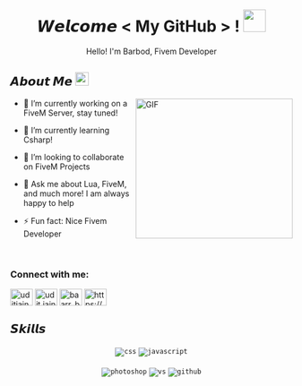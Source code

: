 <!--- Header --->   
<h1 align="center">
  𝙒𝙚𝙡𝙘𝙤𝙢𝙚 &lt; My GitHub &gt; !
  <a target="_blank">
    <img src="https://github.com/JayantGoel001/JayantGoel001/blob/master/GIF/Handshake.gif" width="40px" />
  </a>
</h1>
      
<p align='center'>Hello! I'm Barbod, Fivem Developer</p>


<!--- About You --->   
<h2> 𝘼𝙗𝙤𝙪𝙩 𝙈𝙚 <img src="https://github.com/JayantGoel001/JayantGoel001/blob/master/GIF/Earth.gif" width="24px" style="max-width:100%;"></h2>

<a target="_blank">
   <img align="right" height="250" width= "280px" alt="GIF" src="https://cdn.discordapp.com/attachments/909263335193727006/995820049619222538/istockphoto-923733420-612x612-removebg-preview.png" />
</a>

- 🔭 I’m currently working on a FiveM Server, stay tuned!
  
- 🌱 I’m currently learning Csharp!
  
- 👯 I’m looking to collaborate on FiveM Projects
  
- 💬 Ask me about Lua, FiveM, and much more! I am always happy to help
  
- ⚡ Fun fact: Nice Fivem Developer

<br/>

<h3 align="left">Connect with me:</h3>
<p align="left">
<a href="https://twitter.com/uditjain_100" target="blank"><img align="center" src="https://cdn.jsdelivr.net/npm/simple-icons@3.0.1/icons/twitter.svg" alt="uditjain_100" height="30" width="40" /></a>
<a href="https://fb.com/udit.jain.7796" target="blank"><img align="center" src="https://cdn.jsdelivr.net/npm/simple-icons@3.0.1/icons/facebook.svg" alt="udit.jain.7796" height="30" width="40" /></a>
<a href="https://instagram.com/baarr_bood" target="blank"><img align="center" src="https://cdn.jsdelivr.net/npm/simple-icons@3.0.1/icons/instagram.svg" alt="baarr_bood" height="30" width="40" /></a>
<a href="https://discord.gg/https://discord.gg/C4SsYFS5" target="blank"><img align="center" src="https://cdn.jsdelivr.net/npm/simple-icons@3.0.1/icons/discord.svg" alt="https://discord.gg/KUgBxwFufS" height="30" width="40" /></a>

</p>
 <!--- Skills --->        
<h2> 𝙎𝙠𝙞𝙡𝙡𝙨 </h2>
<div align="center">
<code><img src="https://img.shields.io/badge/css-1572B6.svg?style=for-the-badge&logo=css3&logoColor=white" alt="css"></code>
<code><img src="https://img.shields.io/badge/javascript-%23323330.svg?style=for-the-badge&logo=javascript&logoColor=%23F7DF1E" alt="javascript"></code>
<br/>
<br/>
<code><img src="https://img.shields.io/badge/Photoshop-31A8FF.svg?style=for-the-badge&logo=AdobePhotoshop&logoColor=white" alt="photoshop"></code>
<code><img src="https://img.shields.io/badge/vscode-007ACC.svg?style=for-the-badge&logo=visualstudiocode&logoColor=white" alt="vs"></code>
<code><img src="https://img.shields.io/badge/github-%23121011.svg?style=for-the-badge&logo=github&logoColor=white" alt="github"></code>
</div>
